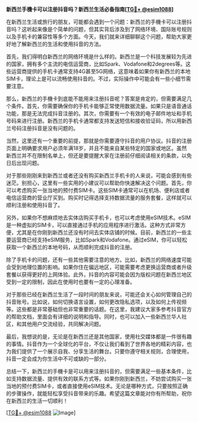 **新西兰手機卡可以注册抖音吗？新西兰生活必备指南[[TG💪+ @esim1088](https://t.me/s/esim1088)]**

在新西兰生活或旅行的朋友，可能都会遇到一个问题：新西兰的手機卡可以注册抖音吗？这听起来像是个简单的问题，但其实背后涉及到了网络环境、国际账号规则以及手机卡的兼容性等多个方面。今天，我们就来详细聊聊这个问题，帮助大家更好地了解新西兰的生活和使用抖音的方法。

首先，我们得明白新西兰的网络环境是什么样的。新西兰是一个科技发展较为先进的国家，拥有多个主流的电信运营商，比如Spark、Vodafone和2degrees等。这些运营商提供的手机卡通常支持4G甚至5G网络，这意味着如果你有新西兰的本地SIM卡，理论上是可以流畅使用抖音的。不过，实际操作中可能会有一些小细节需要注意。

那么，新西兰的手機卡到底能不能用来注册抖音呢？答案是肯定的，但需要满足几个条件。首先，你需要确保你的手机卡能够正常使用数据流量。如果只是语音通话功能，那是无法完成抖音注册的。其次，你需要有一个有效的电子邮件地址和手机号码来进行注册。新西兰的手机卡通常都支持发送短信和接收验证码，所以用新西兰号码注册抖音是没有问题的。

当然，这里还有一个重要的前提，那就是你需要遵守抖音的用户协议。抖音的注册页面上明确要求用户必须年满18岁，并且不能来自某些特定的国家或地区。虽然新西兰并不在限制名单上，但还是要提醒大家在注册前仔细阅读相关的条款，以免日后出现问题。

对于那些刚刚来到新西兰或者还没有购买新西兰手机卡的人来说，可能会感到有些迷茫。别担心，这里有一些实用的小建议可以帮助你快速解决这个问题。首先，你可以考虑购买一张当地的预付费SIM卡。这些SIM卡通常可以在机场、便利店或者电信运营商的营业厅买到。购买时记得选择支持数据流量的服务套餐，这样就可以顺利注册和使用抖音了。

另外，如果你不想麻烦地去实体店购买手机卡，也可以考虑使用eSIM技术。eSIM是一种虚拟的SIM卡，可以直接通过手机的应用程序进行激活。这种方式非常方便，尤其是在你刚到新西兰还没有时间去实体店铺的时候。目前，新西兰的一些主要运营商已经支持eSIM服务，比如Spark和Vodafone。通过eSIM，你可以轻松获取一个新西兰的本地号码，从而顺利完成抖音的注册。

除了手机卡的问题，还有一些其他需要注意的地方。比如，新西兰的网络速度可能会受到地理位置的影响。如果你住在偏远地区，可能需要考虑更换运营商或者升级套餐以获得更好的上网体验。此外，抖音的内容可能会因为版权问题在新西兰地区受到一定的限制，因此在使用时也要有一定的心理准备。

对于那些已经在新西兰生活了一段时间的朋友来说，可能还会关心如何管理自己的抖音账号。比如说，如何切换语言设置，如何更改隐私选项，以及如何上传视频等。这些都是非常基础但也非常重要的话题。在这里，我建议大家多参考抖音官方的帮助文档，里面会有详细的说明和指导。同时，也可以加入一些新西兰华人社区，和其他用户交流经验，共同解决问题。

最后，我想说的是，无论是在新西兰还是其他国家，使用社交媒体都是一件很有趣的事情。抖音作为一个全球化的平台，不仅让我们看到了世界各地的精彩内容，也为我们提供了一个展示自我、分享生活的舞台。只要你遵守相关规则，合理使用，抖音一定会成为你生活中不可或缺的一部分。

总结一下，新西兰的手機卡是可以用来注册抖音的，但需要满足一些基本条件，比如支持数据流量、提供有效的联系方式等。如果你刚到新西兰，不妨尝试购买一张当地的预付费SIM卡，或者直接使用eSIM技术。无论是哪种方式，只要按照正确的步骤操作，就能轻松享受抖音带来的乐趣。希望这篇文章能对你有所帮助，祝你在新西兰的生活一切顺利！

[[TG💪+ @esim1088](https://t.me/s/esim1088) ![Image](https://i.postimg.cc/4NQfJmqS/Snipaste-2025-05-13-00-14-12.png)]